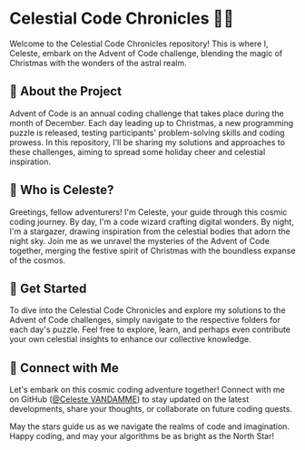 # Celestial Code Chronicles 🌟🎄

Welcome to the Celestial Code Chronicles repository! This is where I, Celeste, embark on the Advent of Code challenge, blending the magic of Christmas with the wonders of the astral realm.

## 🎁 About the Project

Advent of Code is an annual coding challenge that takes place during the month of December. Each day leading up to Christmas, a new programming puzzle is released, testing participants' problem-solving skills and coding prowess. In this repository, I'll be sharing my solutions and approaches to these challenges, aiming to spread some holiday cheer and celestial inspiration.

## 🌠 Who is Celeste?

Greetings, fellow adventurers! I'm Celeste, your guide through this cosmic coding journey. By day, I'm a code wizard crafting digital wonders. By night, I'm a stargazer, drawing inspiration from the celestial bodies that adorn the night sky. Join me as we unravel the mysteries of the Advent of Code together, merging the festive spirit of Christmas with the boundless expanse of the cosmos.

## 🚀 Get Started

To dive into the Celestial Code Chronicles and explore my solutions to the Advent of Code challenges, simply navigate to the respective folders for each day's puzzle. Feel free to explore, learn, and perhaps even contribute your own celestial insights to enhance our collective knowledge.

## 🌟 Connect with Me

Let's embark on this cosmic coding adventure together! Connect with me on GitHub ([@Celeste VANDAMME](https://github.com/Celeste-VANDAMME)) to stay updated on the latest developments, share your thoughts, or collaborate on future coding quests.

May the stars guide us as we navigate the realms of code and imagination. Happy coding, and may your algorithms be as bright as the North Star!
